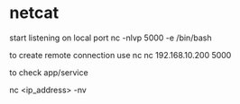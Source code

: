 # netcat
start listening on local port
nc -nlvp 5000 -e /bin/bash

to create remote connection use
nc <ip-address> <port> 
nc 192.168.10.200 5000

to check app/service 

nc <ip_address> <port> -nv
